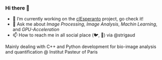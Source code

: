 ### Hi there 👋

- 🔭 I’m currently working on the [clEsperanto](https://github.com/clEsperanto) project, go check it!
- 💬 Ask me about *Image Processing*, *Image Analysis*, *Machin Learning*, and *GPU-Acceleration*
- 📫 How to reach me in all social place (:bird:, :elephant:) via @strigaud

Mainly dealing with C++ and Python development for bio-image analysis and quantification @ Institut Pasteur of Paris
